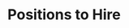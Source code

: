 ---
layout: positions-to-hire
title: Positions to Hire
image: /img/open-voice-network-ovon-voice-worthy-of-user-trust-jobs-ovon-careers-positions-to-hire.jpg
intro: >-
  The Open Voice Network is always looking to work with those passionate about the voice industry and making a difference in the growing field. Explore our selection of open positions below, or contact us today to learn more about volunteer opportunities with the Open Voice Network.

positions:
  - job_title: PROGRAMMER / SOFTWARE DEVELOPER
    job_description: >-
      The Programmer / Software Developer will assist in the design, implementation, testing, documentation, and demonstration of “enhancements” that will enable agent-to-agent interoperability.  
      
      Deliverables include:

      <ul>
      <li>Contributions as to design, development suggestions for the desired enhancements within weekly virtual one-hour team meetings; </li>
      <li>The design, creation, testing, and demonstration of software prototypes for the desired enhancements that will enable voice-agent-to-voice-agent interoperability. </li>
      <li>System-level documentation for each enhancement within the Open Voice Network GitHub repository; </li>
      <li>Demonstration of each enhancement to OVON team members, with revisions suggested by team and outside reviewers.</li>
      </ul>

      Requirements of this position include:  

      <ul>
      <li>Working familiarity with collaboration tools—GitHub, Slack, Zoom, Google Workspace.</li>
      <li>Five years working with operating systems/development systems/programming languages.</li>
      <li>At least two years of experience developing voice agents (including speech recognition, speech synthesis, dialog management, and natural language processing).</li>
      <li>Experience integrating existing software modules and systems and demonstrating the resulting system.</li>
      <li>Experience designing, writing, testing, documenting, and demonstrating code using Rust or other development environments.</li>
      <li>English-language communication (speak, write) skills, and the ability to work with an international team of designers and developers.</li>
      </ul>

      For more information about the Programmer / Software Developer position, including evaluative milestones, enhancement details, and compensation, please view the full position description here.


---